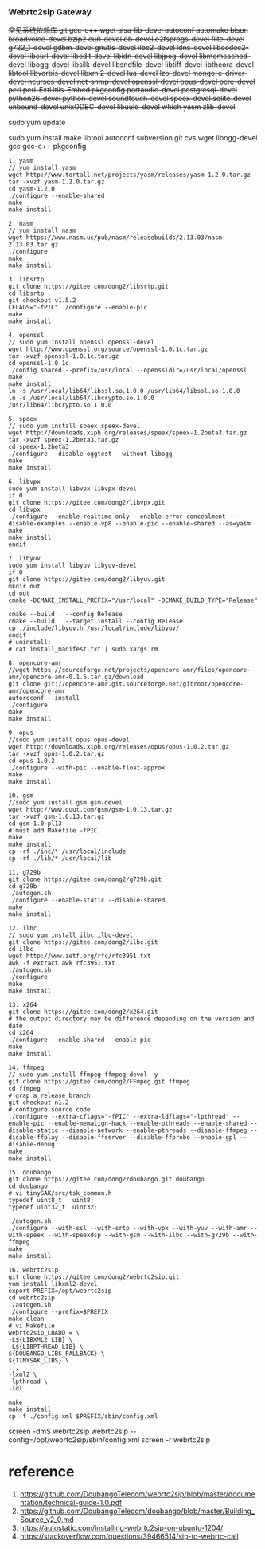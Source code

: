 ### Webrtc2sip Gateway

~~常见系统依赖库 git gcc-c++ wget alsa-lib-devel autoconf automake bison broadvoice-devel bzip2 curl-devel db-devel e2fsprogs-devel flite-devel g722_1-devel gdbm-devel gnutls-devel ilbc2-devel ldns-devel libcodec2-devel libcurl-devel libedit-devel libidn-devel libjpeg-devel libmemcached-devel libogg-devel libsilk-devel libsndfile-devel libtiff-devel libtheora-devel libtool libvorbis-devel libxml2-devel lua-devel lzo-devel mongo-c-driver-devel ncurses-devel net-snmp-devel openssl-devel opus-devel pcre-devel perl perl-ExtUtils-Embed pkgconfig portaudio-devel postgresql-devel python26-devel python-devel soundtouch-devel speex-devel sqlite-devel unbound-devel unixODBC-devel libuuid-devel which yasm zlib-devel~~

sudo yum update  

sudo yum install make libtool autoconf subversion git cvs wget libogg-devel gcc gcc-c++ pkgconfig  

```
1. yasm
// yum install yasm
wget http://www.tortall.net/projects/yasm/releases/yasm-1.2.0.tar.gz
tar -xvzf yasm-1.2.0.tar.gz
cd yasm-1.2.0
./configure --enable-shared
make
make install

2. nasm
// yum install nasm
wget https://www.nasm.us/pub/nasm/releasebuilds/2.13.03/nasm-2.13.03.tar.gz
./configure
make
make install
 
3. libsrtp
git clone https://gitee.com/dong2/libsrtp.git
cd libsrtp
git checkout v1.5.2
CFLAGS="-fPIC" ./configure --enable-pic
make
make install

4. openssl
// sudo yum install openssl openssl-devel
wget http://www.openssl.org/source/openssl-1.0.1c.tar.gz
tar -xvzf openssl-1.0.1c.tar.gz
cd openssl-1.0.1c
./config shared --prefix=/usr/local --openssldir=/usr/local/openssl
make
make install
ln -s /usr/local/lib64/libssl.so.1.0.0 /usr/lib64/libssl.so.1.0.0
ln -s /usr/local/lib64/libcrypto.so.1.0.0 /usr/lib64/libcrypto.so.1.0.0

5. speex
// sudo yum install speex speex-devel
wget http://downloads.xiph.org/releases/speex/speex-1.2beta3.tar.gz
tar -xvzf speex-1.2beta3.tar.gz
cd speex-1.2beta3
./configure --disable-oggtest --without-libogg
make
make install

6. libvpx
sudo yum install libvpx libvpx-devel
if 0
git clone https://gitee.com/dong2/libvpx.git
cd libvpx
./configure --enable-realtime-only --enable-error-concealment --disable-examples --enable-vp8 --enable-pic --enable-shared --as=yasm
make
make install
endif

7. libyuv
sudo yum install libyuv libyuv-devel
if 0
git clone https://gitee.com/dong2/libyuv.git
mkdir out
cd out
cmake -DCMAKE_INSTALL_PREFIX="/usr/local" -DCMAKE_BUILD_TYPE="Release" ..
cmake --build . --config Release
cmake --build . --target install --config Release
cp ./include/libyuv.h /usr/local/include/libyuv/
endif
# uninstall:
# cat install_manifest.txt | sudo xargs rm

8. opencore-amr
//wget https://sourceforge.net/projects/opencore-amr/files/opencore-amr/opencore-amr-0.1.5.tar.gz/download
git clone git://opencore-amr.git.sourceforge.net/gitroot/opencore-amr/opencore-amr
autoreconf --install
./configure
make
make install

9. opus
//sudo yum install opus opus-devel
wget http://downloads.xiph.org/releases/opus/opus-1.0.2.tar.gz
tar -xvzf opus-1.0.2.tar.gz
cd opus-1.0.2
./configure --with-pic --enable-float-approx
make
make install

10. gsm
//sudo yum install gsm gsm-devel
wget http://www.quut.com/gsm/gsm-1.0.13.tar.gz
tar -xvzf gsm-1.0.13.tar.gz
cd gsm-1.0-pl13
# must add Makefile -fPIC
make
make install
cp -rf ./inc/* /usr/local/include
cp -rf ./lib/* /usr/local/lib

11. g729b
git clone https://gitee.com/dong2/g729b.git
cd g729b
./autogen.sh
./configure --enable-static --disable-shared
make
make install

12. ilbc 
// sudo yum install ilbc ilbc-devel
git clone https://gitee.com/dong2/ilbc.git
cd ilbc
wget http://www.ietf.org/rfc/rfc3951.txt
awk -f extract.awk rfc3951.txt
./autogen.sh
./configure
make
make install

13. x264
git clone https://gitee.com/dong2/x264.git
# the output directory may be difference depending on the version and date
cd x264
./configure --enable-shared --enable-pic
make
make install

14. ffmpeg
// sudo yum install ffmpeg ffmpeg-devel -y
git clone https://gitee.com/dong2/FFmpeg.git ffmpeg
cd ffmpeg
# grap a release branch
git checkout n1.2
# configure source code
./configure --extra-cflags="-fPIC" --extra-ldflags="-lpthread" --enable-pic --enable-memalign-hack --enable-pthreads --enable-shared --disable-static --disable-network --enable-pthreads --disable-ffmpeg --disable-ffplay --disable-ffserver --disable-ffprobe --enable-gpl --disable-debug
make
make install

15. doubango
git clone https://gitee.com/dong2/doubango.git doubango
cd doubango
# vi tinySAK/src/tsk_common.h
typedef uint8_t   uint8;
typedef uint32_t  uint32;

./autogen.sh
./configure --with-ssl --with-srtp --with-vpx --with-yuv --with-amr --with-speex --with-speexdsp --with-gsm --with-ilbc --with-g729b --with-ffmpeg
make
make install

16. webrtc2sip
git clone https://gitee.com/dong2/webrtc2sip.git
yum install libxml2-devel
export PREFIX=/opt/webrtc2sip
cd webrtc2sip
./autogen.sh
./configure --prefix=$PREFIX
make clean
# vi Makefile
webrtc2sip_LDADD = \
-L${LIBXML2_LIB} \
-L${LIBPTHREAD_LIB} \
${DOUBANGO_LIBS_FALLBACK} \
${TINYSAK_LIBS} \
...
-lxml2 \
-lpthread \
-ldl

make
make install
cp -f ./config.xml $PREFIX/sbin/config.xml
```

screen -dmS webrtc2sip webrtc2sip --config=/opt/webrtc2sip/sbin/config.xml
screen -r webrtc2sip

# reference
1. https://github.com/DoubangoTelecom/webrtc2sip/blob/master/documentation/technical-guide-1.0.pdf
2. https://github.com/DoubangoTelecom/doubango/blob/master/Building_Source_v2_0.md
3. https://autostatic.com/installing-webrtc2sip-on-ubuntu-1204/
4. https://stackoverflow.com/questions/39466514/sip-to-webrtc-call



